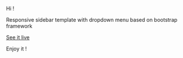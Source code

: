 ﻿Hi !

Responsive sidebar template with dropdown menu based on bootstrap framework

[See it live](https://azouaoui-med.github.io/pro-sidebar-template/src) 

Enjoy it ! 


